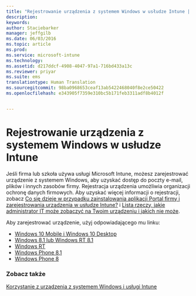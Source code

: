 ```yaml
---
title: "Rejestrowanie urządzenia z systemem Windows w usłudze Intune | Microsoft Intune"
description: 
keywords: 
author: Staciebarker
manager: jeffgilb
ms.date: 06/03/2016
ms.topic: article
ms.prod: 
ms.service: microsoft-intune
ms.technology: 
ms.assetid: d217ddcf-4908-4047-97a1-716bd433a13c
ms.reviewer: priyar
ms.suite: ems
translationtype: Human Translation
ms.sourcegitcommit: 98ba0968653ceaf13ab5422468040f8e2ce50422
ms.openlocfilehash: e343905f7359e310bc5b171feb3311adf8b4012f


---
```



# Rejestrowanie urządzenia z systemem Windows w usłudze Intune

Jeśli firma lub szkoła używa usługi Microsoft Intune, możesz zarejestrować urządzenie z systemem Windows, aby uzyskać dostęp do poczty e-mail, plików i innych zasobów firmy. Rejestracja urządzenia umożliwia organizacji ochronę danych firmowych. Aby uzyskać więcej informacji o rejestracji, zobacz [Co się dzieje w przypadku zainstalowania aplikacji Portal firmy i zarejestrowania urządzenia w usłudze Intune?](what-happens-if-you-install-the-company-portal-app-and-enroll-your-device-in-intune-windows.md) i [Lista rzeczy, jakie administrator IT może zobaczyć na Twoim urządzeniu i jakich nie może](what-can-your-it-administrator-see-when-you-enroll-your-device-in-intune-windows.md).

Aby zarejestrować urządzenie, użyj odpowiadającego mu linku:

- [Windows 10 Mobile i Windows 10 Desktop](enroll-your-w10-phone-or-w10-pc-windows.md)</br>
- [Windows 8.1 lub Windows RT 8.1](enroll-your-w81-or-rt81-windows.md)</br>
- [Windows RT](enroll-your-rt-windows.md)</br>
- [Windows Phone 8,1](enroll-your-wp81-windows.md)</br>
- [Windows Phone 8](enroll-your-wp8-windows.md)


### Zobacz także
[Korzystanie z urządzenia z systemem Windows i usługi Intune](using-your-windows-device-with-intune.md)




<!--HONumber=Jun16_HO4-->



